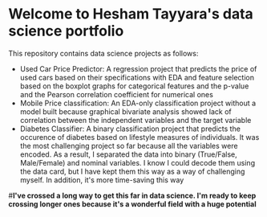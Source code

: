 # Welcome to Hesham Tayyara's data science portfolio

This repository contains data science projects as follows:

* Used Car Price Predictor: A regression project that predicts the price of used cars based on their specifications with EDA and feature selection based on the boxplot graphs for categorical features and the p-value and the Pearson correlation coefficient for numerical ones
* Mobile Price classification: An EDA-only classification project without a model built because graphical bivariate analysis showed lack of correlation between the independent variables and the target variable
* Diabetes Classifier: A binary classification project that predicts the occurence of diabetes based on lifestyle measures of individuals. It was the most challenging project so far because all the variables were encoded. As a result, I separated the data into binary (True/False, Male/Female) and nominal variables.
I know I could decode them using the data card, but I have kept them this way as a way of challenging myself. In addition, it's more time-saving this way


#**I've crossed a long way to get this far in data science. I'm ready to keep crossing longer ones because it's a wonderful field with a huge potential**
